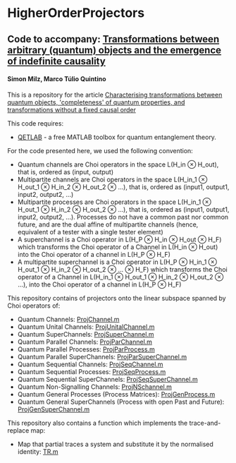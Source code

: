 # HigherOrderProjectors
## Code to accompany: [Transformations between arbitrary (quantum) objects and the emergence of indefinite causality](https://arxiv.org/abs/2305.01247)

#### Simon Milz, Marco Túlio Quintino

This is a repository for the article [Characterising transformations between quantum objects, 'completeness' of quantum properties, and transformations without a fixed causal order](https://arxiv.org/abs/2305.01247)

 This code requires:
- [QETLAB](http://www.qetlab.com/) - a free MATLAB toolbox for quantum entanglement theory.

For the code presented here, we used the following convention:
- Quantum channels are Choi operators in the space L(H_in ⊗ H_out), that is, ordered as (input, output)
- Multipartite channels are Choi operators in the space L(H_in_1 ⊗ H_out_1 ⊗ H_in_2 ⊗ H_out_2 ⊗ ...), that is, ordered as (input1, output1, input2, output2, ...)
- Multipartite processes are Choi operators in the space L(H_in_1 ⊗ H_out_1 ⊗ H_in_2 ⊗ H_out_2 ⊗ ...), that is, ordered as (input1, output1, input2, output2, ...). Processes do not have a common past nor common future, and are the dual affine of multipartite channels (hence, equivalent of a tester with a single tester element)
- A superchannel is a Choi operator in L(H_P ⊗ H_in ⊗ H_out ⊗ H_F) which transforms  the Choi operator of a Channel in L(H_in ⊗ H_out) into the Choi operator of a channel in L(H_P ⊗ H_F)
- A multipartite superchannel is a Choi operator in L(H_P ⊗ H_in_1 ⊗ H_out_1 ⊗ H_in_2 ⊗ H_out_2 ⊗ ... ⊗ H_F) which transforms  the Choi operator of a Channel in L(H_in_1 ⊗ H_out_1 ⊗ H_in_2 ⊗ H_out_2 ⊗ ...), into the Choi operator of a channel in L(H_P ⊗ H_F)

This repository contains of projectors onto the linear subspace spanned by Choi operators of:
- Quantum Channels: [ProjChannel.m](https://github.com/mtcq/HigherOrderProjectors/blob/main/ProjChannel.m)
- Quantum Unital Channels: [ProjUnitalChannel.m](https://github.com/mtcq/HigherOrderProjectors/blob/main/ProjUnitalChannel.m)
- Quantum SuperChannels: [ProjSuperChannel.m](https://github.com/mtcq/HigherOrderProjectors/blob/main/ProjSuperChannel.m)
- Quantum Parallel Channels: [ProjParChannel.m](https://github.com/mtcq/HigherOrderProjectors/blob/main/ProjParChannel.m)
- Quantum Parallel Processes: [ProjParProcess.m](https://github.com/mtcq/HigherOrderProjectors/blob/main/ProjParProcess.m)
- Quantum Parallel SuperChannels: [ProjParSuperChannel.m](https://github.com/mtcq/HigherOrderProjectors/blob/main/ProjParSuperChannel.m)
- Quantum Sequential Channels: [ProjSeqChannel.m](https://github.com/mtcq/HigherOrderProjectors/blob/main/ProjSeqChannel.m)
- Quantum Sequential Processes: [ProjSeqProcess.m](https://github.com/mtcq/HigherOrderProjectors/blob/main/ProjSeqProcess.m)
- Quantum Sequential SuperChannels: [ProjSeqSuperChannel.m](https://github.com/mtcq/HigherOrderProjectors/blob/main/ProjSeqSuperChannel.m)
- Quantum Non-Signalling Channels: [ProjNSchannel.m](https://github.com/mtcq/HigherOrderProjectors/blob/main/ProjChannel.m)
- Quantum General Processes (Process Matrices): [ProjGenProcess.m](https://github.com/mtcq/HigherOrderProjectors/blob/main/ProjChannel.m)
- Quantum General SuperChannels (Process with open Past and Future): [ProjGenSuperChannel.m](https://github.com/mtcq/HigherOrderProjectors/blob/main/ProjChannel.m)

This repository also contains a function which implements the trace-and-replace map:
- Map that partial traces a system and substitute it by the normalised identity: [TR.m](https://github.com/mtcq/HigherOrderProjectors/blob/main/TR.m)

